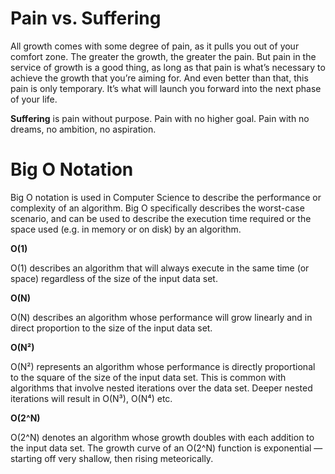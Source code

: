 # Pain vs. Suffering


All growth comes with some degree of pain, as it pulls you out of your comfort zone. The greater the growth, the greater the pain. But pain in the service of growth is a good thing, as long as that pain is what’s necessary to achieve the growth that you’re aiming for. And even better than that, this pain is only temporary. It’s what will launch you forward into the next phase of your life.

**Suffering** is pain without purpose. Pain with no higher goal. Pain with no dreams, no ambition, no aspiration.


# Big O Notation

Big O notation is used in Computer Science to describe the performance or complexity of an algorithm. Big O specifically describes the worst-case scenario, and can be used to describe the execution time required or the space used (e.g. in memory or on disk) by an algorithm.


**O(1)**

O(1) describes an algorithm that will always execute in the same time (or space) regardless of the size of the input data set.


**O(N)**

O(N) describes an algorithm whose performance will grow linearly and in direct proportion to the size of the input data set.

**O(N²)**

O(N²) represents an algorithm whose performance is directly proportional to the square of the size of the input data set. This is common with algorithms that involve nested iterations over the data set. Deeper nested iterations will result in O(N³), O(N⁴) etc.

**O(2^N)**

O(2^N) denotes an algorithm whose growth doubles with each addition to the input data set. The growth curve of an O(2^N) function is exponential — starting off very shallow, then rising meteorically. 


